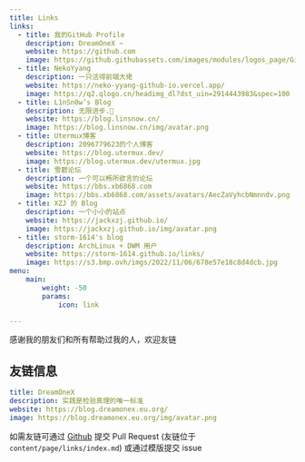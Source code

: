 ```yaml
---
title: Links
links:
  - title: 我的GitHub Profile
    description: DreamOneX ~
    website: https://github.com
    image: https://github.githubassets.com/images/modules/logos_page/GitHub-Mark.png
  - title: NekoYyang
    description: 一只活得前端大佬
    website: https://neko-yyang-github-io.vercel.app/
    image: https://q2.qlogo.cn/headimg_dl?dst_uin=2914443983&spec=100
  - title: L1nSn0w’s Blog
    description: 无限进步.🎈
    website: https://blog.linsnow.cn/
    image: https://blog.linsnow.cn/img/avatar.png
  - title: Utermux博客
    description: 2096779623的个人博客
    website: https://blog.utermux.dev/
    image: https://blog.utermux.dev/utermux.jpg
  - title: 雪碧论坛
    description: 一个可以畅所欲言的论坛
    website: https://bbs.xb6868.com
    image: https://bbs.xb6868.com/assets/avatars/AecZaVyhcbNmnndv.png
  - title: XZJ 的 Blog
    description: 一个小小的站点
    website: https://jackxzj.github.io/
    image: https://jackxzj.github.io/img/avatar.png
  - title: storm-1614's blog
    description: ArchLinux + DWM 用户
    website: https://storm-1614.github.io/links/
    image: https://s3.bmp.ovh/imgs/2022/11/06/678e57e18c8d4dcb.jpg
menu:
    main: 
        weight: -50
        params:
            icon: link

---
```


感谢我的朋友们和所有帮助过我的人，欢迎友链

友链信息
---
```yaml
title: DreamOneX
description: 实践是检验真理的唯一标准
website: https://blog.dreamonex.eu.org/
image: https://blog.dreamonex.eu.org/img/avatar.png
```

如需友链可通过 [Github](https://github.com/DreamOneX/DawnLight-source) 提交 Pull Request (友链位于 `content/page/links/index.md`) 或通过模版提交 issue